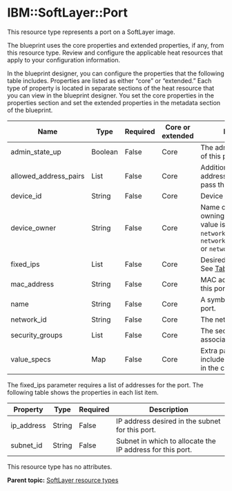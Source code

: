 # IBM::SoftLayer::Port

This resource type represents a port on a SoftLayer image.

The blueprint uses the core properties and extended properties, if any, from this resource type. Review and configure the applicable heat resources that apply to your configuration information.

In the blueprint designer, you can configure the properties that the following table includes. Properties are listed as either “core” or “extended.” Each type of property is located in separate sections of the heat resource that you can view in the blueprint designer. You set the core properties in the properties section and set the extended properties in the metadata section of the blueprint.

|Name|Type|Required|Core or extended|Description|
|----|----|--------|----------------|-----------|
|admin\_state\_up|Boolean|False|Core|The administrative state of this port.|
|allowed\_address\_pairs|List|False|Core|Additional MAC/IP address pairs allowed to pass through the port.|
|device\_id|String|False|Core|Device ID of this port.|
|device\_owner|String|False|Core|Name of the network owning the port. The value is typically `network:floatingip`, `network:router_interface` or `network:dhcp`.|
|fixed\_ips|List|False|Core|Desired IPs for this port. See [Table 2](#fixed_ips).|
|mac\_address|String|False|Core|MAC address to give to this port.|
|name|String|False|Core|A symbolic name for this port.|
|network\_id|String|False|Core|The network ID to set.|
|security\_groups|List|False|Core|The security group IDs to associate with the port.|
|value\_specs|Map|False|Core|Extra parameters to include in the port object in the creation request.|

The fixed\_ips parameter requires a list of addresses for the port. The following table shows the properties in each list item.

|Property|Type|Required|Description|
|--------|----|--------|-----------|
|ip\_address|String|False|IP address desired in the subnet for this port.|
|subnet\_id|String|False|Subnet in which to allocate the IP address for this port.|

This resource type has no attributes.

**Parent topic:** [SoftLayer resource types](../../com.ibm.edt.heat.reference.doc/topics/ref_heat_types_sl_ov.md)

